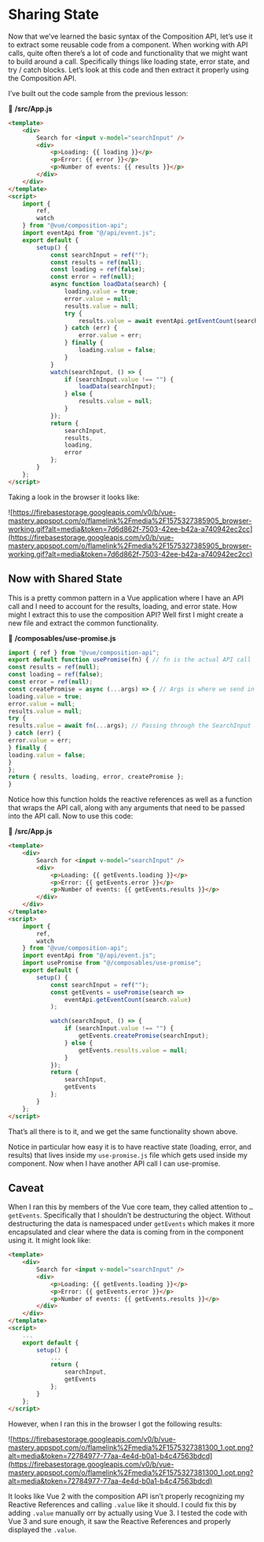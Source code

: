 # Sharing State

Now that we’ve learned the basic syntax of the Composition API, let’s use it to extract some reusable code from a component. When working with API calls, quite often there’s a lot of code and functionality that we might want to build around a call. Specifically things like loading state, error state, and try / catch blocks. Let’s look at this code and then extract it properly using the Composition API.

I’ve built out the code sample from the previous lesson:

📄 **/src/App.js**

```html
<template>
    <div>
        Search for <input v-model="searchInput" />
        <div>
            <p>Loading: {{ loading }}</p>
            <p>Error: {{ error }}</p>
            <p>Number of events: {{ results }}</p>
        </div>
    </div>
</template>
<script>
    import {
        ref,
        watch
    } from "@vue/composition-api";
    import eventApi from "@/api/event.js";
    export default {
        setup() {
            const searchInput = ref("");
            const results = ref(null);
            const loading = ref(false);
            const error = ref(null);
            async function loadData(search) {
                loading.value = true;
                error.value = null;
                results.value = null;
                try {
                    results.value = await eventApi.getEventCount(search.value);
                } catch (err) {
                    error.value = err;
                } finally {
                    loading.value = false;
                }
            }
            watch(searchInput, () => {
                if (searchInput.value !== "") {
                    loadData(searchInput);
                } else {
                    results.value = null;
                }
            });
            return {
                searchInput,
                results,
                loading,
                error
            };
        }
    };
</script>
```

Taking a look in the browser it looks like:

![https://firebasestorage.googleapis.com/v0/b/vue-mastery.appspot.com/o/flamelink%2Fmedia%2F1575327385905_browser-working.gif?alt=media&token=7d6d862f-7503-42ee-b42a-a740942ec2cc](https://firebasestorage.googleapis.com/v0/b/vue-mastery.appspot.com/o/flamelink%2Fmedia%2F1575327385905_browser-working.gif?alt=media&token=7d6d862f-7503-42ee-b42a-a740942ec2cc)

## Now with Shared State

This is a pretty common pattern in a Vue application where I have an API call and I need to account for the results, loading, and error state. How might I extract this to use the composition API? Well first I might create a new file and extract the common functionality.

📄 **/composables/use-promise.js**

```javascript
import { ref } from "@vue/composition-api";
export default function usePromise(fn) { // fn is the actual API call
const results = ref(null);
const loading = ref(false);
const error = ref(null);
const createPromise = async (...args) => { // Args is where we send in searchInput
loading.value = true;
error.value = null;
results.value = null;
try {
results.value = await fn(...args); // Passing through the SearchInput
} catch (err) {
error.value = err;
} finally {
loading.value = false;
}
};
return { results, loading, error, createPromise };
}
```

Notice how this function holds the reactive references as well as a function that wraps the API call, along with any arguments that need to be passed into the API call. Now to use this code:

📄 **/src/App.js**

```html
<template>
    <div>
        Search for <input v-model="searchInput" />
        <div>
            <p>Loading: {{ getEvents.loading }}</p>
            <p>Error: {{ getEvents.error }}</p>
            <p>Number of events: {{ getEvents.results }}</p>
        </div>
    </div>
</template>
<script>
    import {
        ref,
        watch
    } from "@vue/composition-api";
    import eventApi from "@/api/event.js";
    import usePromise from "@/composables/use-promise";
    export default {
        setup() {
            const searchInput = ref("");
            const getEvents = usePromise(search =>
                eventApi.getEventCount(search.value)
            );

            watch(searchInput, () => {
                if (searchInput.value !== "") {
                    getEvents.createPromise(searchInput);
                } else {
                    getEvents.results.value = null;
                }
            });
            return {
                searchInput,
                getEvents
            };
        }
    };
</script>
```

That’s all there is to it, and we get the same functionality shown above.

Notice in particular how easy it is to have reactive state (loading, error, and results) that lives inside my `use-promise.js` file which gets used inside my component. Now when I have another API call I can use-promise.

## Caveat

When I ran this by members of the Vue core team, they called attention to `…getEvents`. Specifically that I shouldn’t be destructuring the object. Without destructuring the data is namespaced under `getEvents` which makes it more encapsulated and clear where the data is coming from in the component using it. It might look like:

```html
<template>
    <div>
        Search for <input v-model="searchInput" />
        <div>
            <p>Loading: {{ getEvents.loading }}</p>
            <p>Error: {{ getEvents.error }}</p>
            <p>Number of events: {{ getEvents.results }}</p>
        </div>
    </div>
</template>
<script>
    ...
    export default {
        setup() {
            ...
            return {
                searchInput,
                getEvents
            };
        }
    };
</script>
```

However, when I ran this in the browser I got the following results:

![https://firebasestorage.googleapis.com/v0/b/vue-mastery.appspot.com/o/flamelink%2Fmedia%2F1575327381300_1.opt.png?alt=media&token=72784977-77aa-4e4d-b0a1-b4c47563bdcd](https://firebasestorage.googleapis.com/v0/b/vue-mastery.appspot.com/o/flamelink%2Fmedia%2F1575327381300_1.opt.png?alt=media&token=72784977-77aa-4e4d-b0a1-b4c47563bdcd)

It looks like Vue 2 with the composition API isn’t properly recognizing my Reactive References and calling `.value` like it should. I could fix this by adding `.value` manually orr by actually using Vue 3. I tested the code with Vue 3 and sure enough, it saw the Reactive References and properly displayed the `.value`.
